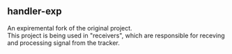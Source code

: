 ## handler-exp

An expiremental fork of the original project.  
This project is being used in "receivers", which are responsible for receving and processing signal from the tracker.
